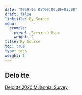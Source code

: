 ```yaml
---
date: "2019-05-05T00:00:00+01:00"
draft: false
linktitle: By Source
menu:
  example:
    parent: Research Docs
    weight: 2
title: By Source
toc: true
type: docs
weight: 1
---
```


## Deloitte 

[Deloitte 2020 Millennial Survey](https://dng.sharepoint.com/sites/KnowledgeCenter2/Shared%20Documents/General/deloitte/deloitte-2020-millennial-survey.pdf)




